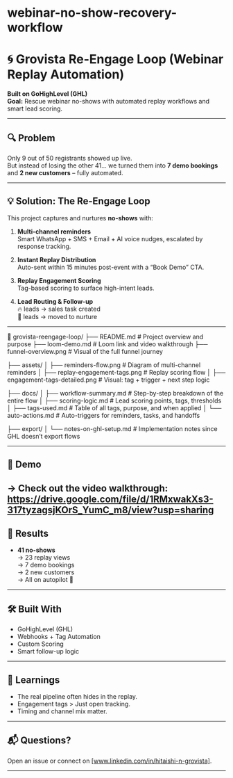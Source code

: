 # webinar-no-show-recovery-workflow

# 🌀 Grovista Re-Engage Loop (Webinar Replay Automation)

**Built on GoHighLevel (GHL)**  
**Goal:** Rescue webinar no-shows with automated replay workflows and smart lead scoring.

---

## 🔍 Problem

Only 9 out of 50 registrants showed up live.  
But instead of losing the other 41... we turned them into **7 demo bookings** and **2 new customers** – fully automated.

---

## 💡 Solution: The Re-Engage Loop

This project captures and nurtures **no-shows** with:

1. **Multi-channel reminders**  
   Smart WhatsApp + SMS + Email + AI voice nudges, escalated by response tracking.

2. **Instant Replay Distribution**  
   Auto-sent within 15 minutes post-event with a “Book Demo” CTA.

3. **Replay Engagement Scoring**  
   Tag-based scoring to surface high-intent leads.

4. **Lead Routing & Follow-up**  
   🔥 leads → sales task created  
   🧊 leads → moved to nurture

---

📂 grovista-reengage-loop/
├── README.md                         # Project overview and purpose
├── loom-demo.md                     # Loom link and video walkthrough
├── funnel-overview.png              # Visual of the full funnel journey

├── assets/
│   ├── reminders-flow.png           # Diagram of multi-channel reminders
│   ├── replay-engagement-tags.png  # Replay scoring flow
│   ├── engagement-tags-detailed.png # Visual: tag + trigger + next step logic

├── docs/
│   ├── workflow-summary.md         # Step-by-step breakdown of the entire flow
│   ├── scoring-logic.md            # Lead scoring points, tags, thresholds
│   ├── tags-used.md                # Table of all tags, purpose, and when applied
│   └── auto-actions.md             # Auto-triggers for reminders, tasks, and handoffs

├── export/
│   └── notes-on-ghl-setup.md       # Implementation notes since GHL doesn’t export flows

---

## 🎥 Demo

→ Check out the **video walkthrough**:
https://drive.google.com/file/d/1RMxwakXs3-317tyzagsjKOrS_YumC_m8/view?usp=sharing
---

## 🚀 Results

- **41 no-shows**  
→ 23 replay views  
→ 7 demo bookings  
→ 2 new customers  
→ All on autopilot 🎯

---

## 🛠 Built With

- GoHighLevel (GHL)
- Webhooks + Tag Automation
- Custom Scoring
- Smart follow-up logic

---

## 🧠 Learnings

- The real pipeline often hides in the replay.
- Engagement tags > Just open tracking.
- Timing and channel mix matter.

---

## 📬 Questions?

Open an issue or connect on [www.linkedin.com/in/hitaishi-n-grovista].

---
